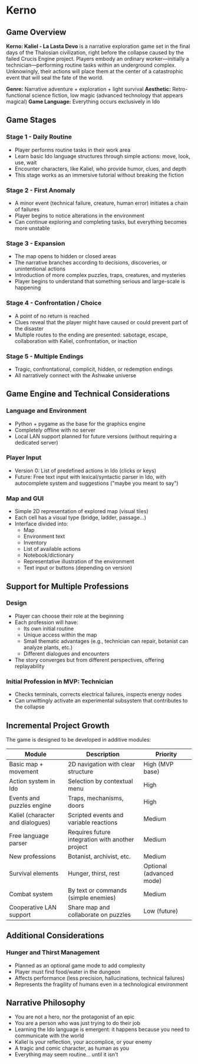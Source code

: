# Kerno

## Game Overview
**Kerno: Kaliel - La Lasta Devo** is a narrative exploration game set in the final days of the Thalosian civilization, right before the collapse caused by the failed Crucis Engine project. Players embody an ordinary worker—initially a technician—performing routine tasks within an underground complex. Unknowingly, their actions will place them at the center of a catastrophic event that will seal the fate of the world.

**Genre:** Narrative adventure + exploration + light survival
**Aesthetic:** Retro-functional science fiction, low magic (advanced technology that appears magical)
**Game Language:** Everything occurs exclusively in Ido

## Game Stages

### Stage 1 - Daily Routine
- Player performs routine tasks in their work area
- Learn basic Ido language structures through simple actions: move, look, use, wait
- Encounter characters, like Kaliel, who provide humor, clues, and depth
- This stage works as an immersive tutorial without breaking the fiction

### Stage 2 - First Anomaly
- A minor event (technical failure, creature, human error) initiates a chain of failures
- Player begins to notice alterations in the environment
- Can continue exploring and completing tasks, but everything becomes more unstable

### Stage 3 - Expansion
- The map opens to hidden or closed areas
- The narrative branches according to decisions, discoveries, or unintentional actions
- Introduction of more complex puzzles, traps, creatures, and mysteries
- Player begins to understand that something serious and large-scale is happening

### Stage 4 - Confrontation / Choice
- A point of no return is reached
- Clues reveal that the player might have caused or could prevent part of the disaster
- Multiple routes to the ending are presented: sabotage, escape, collaboration with Kaliel, confrontation, or inaction

### Stage 5 - Multiple Endings
- Tragic, confrontational, complicit, hidden, or redemption endings
- All narratively connect with the Ashwake universe

## Game Engine and Technical Considerations

### Language and Environment
- Python + pygame as the base for the graphics engine
- Completely offline with no server
- Local LAN support planned for future versions (without requiring a dedicated server)

### Player Input
- Version 0: List of predefined actions in Ido (clicks or keys)
- Future: Free text input with lexical/syntactic parser in Ido, with autocomplete system and suggestions ("maybe you meant to say")

### Map and GUI
- Simple 2D representation of explored map (visual tiles)
- Each cell has a visual type (bridge, ladder, passage...)
- Interface divided into:
  - Map
  - Environment text
  - Inventory
  - List of available actions
  - Notebook/dictionary
  - Representative illustration of the environment
  - Text input or buttons (depending on version)

## Support for Multiple Professions

### Design
- Player can choose their role at the beginning
- Each profession will have:
  - Its own initial routine
  - Unique access within the map
  - Small thematic advantages (e.g., technician can repair, botanist can analyze plants, etc.)
  - Different dialogues and encounters
- The story converges but from different perspectives, offering replayability

### Initial Profession in MVP: Technician
- Checks terminals, corrects electrical failures, inspects energy nodes
- Can unwittingly activate an experimental subsystem that contributes to the collapse

## Incremental Project Growth
The game is designed to be developed in additive modules:

| Module | Description | Priority |
|--------|-------------|----------|
| Basic map + movement | 2D navigation with clear structure | High (MVP base) |
| Action system in Ido | Selection by contextual menu | High |
| Events and puzzles engine | Traps, mechanisms, doors | High |
| Kaliel (character and dialogues) | Scripted events and variable reactions | Medium |
| Free language parser | Requires future integration with another project | Medium |
| New professions | Botanist, archivist, etc. | Medium |
| Survival elements | Hunger, thirst, rest | Optional (advanced mode) |
| Combat system | By text or commands (simple enemies) | Medium |
| Cooperative LAN support | Share map and collaborate on puzzles | Low (future) |

## Additional Considerations

### Hunger and Thirst Management
- Planned as an optional game mode to add complexity
- Player must find food/water in the dungeon
- Affects performance (less precision, hallucinations, technical failures)
- Represents the fragility of humans even in a technological environment

## Narrative Philosophy

- You are not a hero, nor the protagonist of an epic
- You are a person who was just trying to do their job
- Learning the Ido language is emergent: it happens because you need to communicate with the world
- Kaliel is your reflection, your accomplice, or your enemy
- A tragic and comic character, as human as you
- Everything may seem routine... until it isn't 